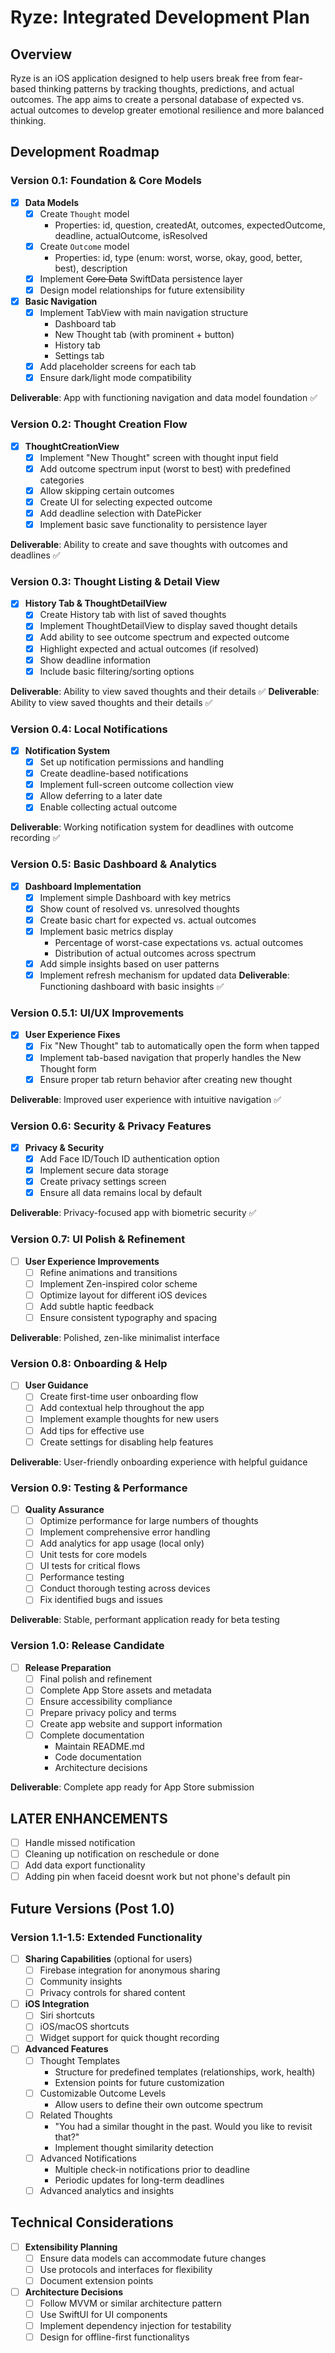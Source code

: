 # Ryze: Integrated Development Plan

## Overview
Ryze is an iOS application designed to help users break free from fear-based thinking patterns by tracking thoughts, predictions, and actual outcomes. The app aims to create a personal database of expected vs. actual outcomes to develop greater emotional resilience and more balanced thinking.

## Development Roadmap

### Version 0.1: Foundation & Core Models
- [x] **Data Models**
  - [x] Create `Thought` model
    - Properties: id, question, createdAt, outcomes, expectedOutcome, deadline, actualOutcome, isResolved
  - [x] Create `Outcome` model
    - Properties: id, type (enum: worst, worse, okay, good, better, best), description
  - [x] Implement ~~Core Data~~ SwiftData persistence layer
  - [x] Design model relationships for future extensibility
- [x] **Basic Navigation**
  - [x] Implement TabView with main navigation structure
    - Dashboard tab
    - New Thought tab (with prominent + button)
    - History tab
    - Settings tab
  - [x] Add placeholder screens for each tab
  - [x] Ensure dark/light mode compatibility

**Deliverable**: App with functioning navigation and data model foundation ✅

### Version 0.2: Thought Creation Flow
- [x] **ThoughtCreationView**
  - [x] Implement "New Thought" screen with thought input field
  - [x] Add outcome spectrum input (worst to best) with predefined categories
  - [x] Allow skipping certain outcomes
  - [x] Create UI for selecting expected outcome
  - [x] Add deadline selection with DatePicker
  - [x] Implement basic save functionality to persistence layer

**Deliverable**: Ability to create and save thoughts with outcomes and deadlines ✅

### Version 0.3: Thought Listing & Detail View
- [x] **History Tab & ThoughtDetailView**
  - [x] Create History tab with list of saved thoughts
  - [x] Implement ThoughtDetailView to display saved thought details
  - [x] Add ability to see outcome spectrum and expected outcome
  - [x] Highlight expected and actual outcomes (if resolved)
  - [x] Show deadline information
  - [x] Include basic filtering/sorting options

**Deliverable**: Ability to view saved thoughts and their details ✅
**Deliverable**: Ability to view saved thoughts and their details ✅

### Version 0.4: Local Notifications
- [x] **Notification System**
  - [x] Set up notification permissions and handling
  - [x] Create deadline-based notifications
  - [x] Implement full-screen outcome collection view
  - [x] Allow deferring to a later date
  - [x] Enable collecting actual outcome

**Deliverable**: Working notification system for deadlines with outcome recording ✅

### Version 0.5: Basic Dashboard & Analytics
- [x] **Dashboard Implementation**
  - [x] Implement simple Dashboard with key metrics
  - [x] Show count of resolved vs. unresolved thoughts
  - [x] Create basic chart for expected vs. actual outcomes
  - [x] Implement basic metrics display
    - Percentage of worst-case expectations vs. actual outcomes
    - Distribution of actual outcomes across spectrum
  - [x] Add simple insights based on user patterns
  - [x] Implement refresh mechanism for updated data
**Deliverable**: Functioning dashboard with basic insights ✅

### Version 0.5.1: UI/UX Improvements
- [x] **User Experience Fixes**
  - [x] Fix "New Thought" tab to automatically open the form when tapped
  - [x] Implement tab-based navigation that properly handles the New Thought form
  - [x] Ensure proper tab return behavior after creating new thought

**Deliverable**: Improved user experience with intuitive navigation ✅

### Version 0.6: Security & Privacy Features
- [x] **Privacy & Security**
  - [x] Add Face ID/Touch ID authentication option
  - [x] Implement secure data storage
  - [x] Create privacy settings screen
  - [x] Ensure all data remains local by default

**Deliverable**: Privacy-focused app with biometric security ✅

### Version 0.7: UI Polish & Refinement
- [ ] **User Experience Improvements**
  - [ ] Refine animations and transitions
  - [ ] Implement Zen-inspired color scheme
  - [ ] Optimize layout for different iOS devices
  - [ ] Add subtle haptic feedback
  - [ ] Ensure consistent typography and spacing

**Deliverable**: Polished, zen-like minimalist interface

### Version 0.8: Onboarding & Help
- [ ] **User Guidance**
  - [ ] Create first-time user onboarding flow
  - [ ] Add contextual help throughout the app
  - [ ] Implement example thoughts for new users
  - [ ] Add tips for effective use
  - [ ] Create settings for disabling help features

**Deliverable**: User-friendly onboarding experience with helpful guidance

### Version 0.9: Testing & Performance
- [ ] **Quality Assurance**
  - [ ] Optimize performance for large numbers of thoughts
  - [ ] Implement comprehensive error handling
  - [ ] Add analytics for app usage (local only)
  - [ ] Unit tests for core models
  - [ ] UI tests for critical flows
  - [ ] Performance testing
  - [ ] Conduct thorough testing across devices
  - [ ] Fix identified bugs and issues

**Deliverable**: Stable, performant application ready for beta testing

### Version 1.0: Release Candidate
- [ ] **Release Preparation**
  - [ ] Final polish and refinement
  - [ ] Complete App Store assets and metadata
  - [ ] Ensure accessibility compliance
  - [ ] Prepare privacy policy and terms
  - [ ] Create app website and support information
  - [ ] Complete documentation
    - Maintain README.md
    - Code documentation
    - Architecture decisions

**Deliverable**: Complete app ready for App Store submission

## LATER ENHANCEMENTS
- [ ] Handle missed notification
- [ ] Cleaning up notification on reschedule or done
- [ ] Add data export functionality
- [ ] Adding pin when faceid doesnt work but not phone's default pin

## Future Versions (Post 1.0)

### Version 1.1-1.5: Extended Functionality
- [ ] **Sharing Capabilities** (optional for users)
  - [ ] Firebase integration for anonymous sharing
  - [ ] Community insights
  - [ ] Privacy controls for shared content
  
- [ ] **iOS Integration**
  - [ ] Siri shortcuts
  - [ ] iOS/macOS shortcuts
  - [ ] Widget support for quick thought recording
  
- [ ] **Advanced Features**
  - [ ] Thought Templates
    - Structure for predefined templates (relationships, work, health)
    - Extension points for future customization
  - [ ] Customizable Outcome Levels
    - Allow users to define their own outcome spectrum
  - [ ] Related Thoughts
    - "You had a similar thought in the past. Would you like to revisit that?"
    - Implement thought similarity detection
  - [ ] Advanced Notifications
    - Multiple check-in notifications prior to deadline
    - Periodic updates for long-term deadlines
  - [ ] Advanced analytics and insights

## Technical Considerations

- [ ] **Extensibility Planning**
  - [ ] Ensure data models can accommodate future changes
  - [ ] Use protocols and interfaces for flexibility
  - [ ] Document extension points

- [ ] **Architecture Decisions**
  - [ ] Follow MVVM or similar architecture pattern
  - [ ] Use SwiftUI for UI components
  - [ ] Implement dependency injection for testability
  - [ ] Design for offline-first functionalitys

